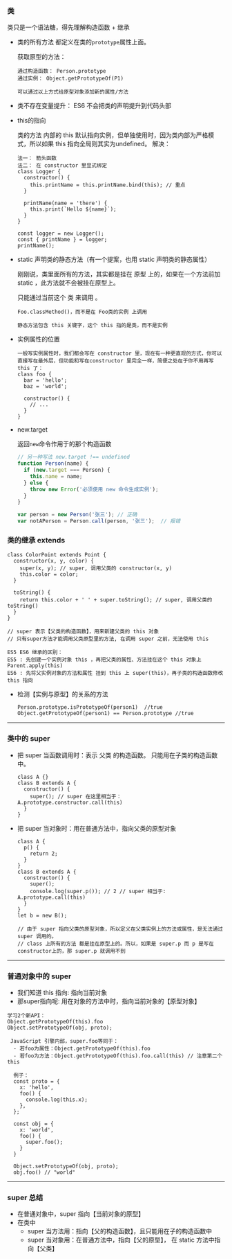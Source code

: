 ### 类

类只是一个语法糖，得先理解构造函数 + 继承

- 类的所有方法 都定义在类的`prototype`属性上面。

  获取原型的方法：

  ```JS
  通过构造函数： Person.prototype
  通过实例： Object.getPrototypeOf(P1)
  
  可以通过以上方式给原型对象添加新的属性/方法
  ```

  

- 类不存在变量提升： ES6 不会把类的声明提升到代码头部

- this的指向

  类的方法 内部的 this 默认指向实例，但单独使用时，因为类内部为严格模式，所以如果 this 指向全局则其实为undefined。 解决： 

  ```JS
  法一： 箭头函数
  法二： 在 constructor 里显式绑定
  class Logger {
    constructor() {
      this.printName = this.printName.bind(this); // 重点
    }
    
    printName(name = 'there') {
      this.print(`Hello ${name}`);
    }
  }
  
  const logger = new Logger();
  const { printName } = logger;
  printName();
  ```

- static 声明类的静态方法（有一个提案，也用 static 声明类的静态属性）

  刚刚说，类里面所有的方法，其实都是挂在 原型 上的，如果在一个方法前加 static ，此方法就不会被挂在原型上。

  只能通过当前这个 类 来调用 。

  ```JS
  Foo.classMethod()，而不是在 Foo类的实例 上调用
  
  静态方法包含 this 关键字，这个 this 指的是类，而不是实例
  ```

- 实例属性的位置

  ```JS
  一般写实例属性时，我们都会写在 constructor 里，现在有一种更直观的方式，你可以直接写在最外层，但功能和写在constructor 里完全一样，简便之处在于你不用再写 this 了：
  class foo {
    bar = 'hello';
    baz = 'world';
  
    constructor() {
      // ...
    }
  }
  ```

- new.target

  返回`new`命令作用于的那个构造函数

  ```js
  // 另一种写法 new.target !== undefined
  function Person(name) {
    if (new.target === Person) {
      this.name = name;
    } else {
      throw new Error('必须使用 new 命令生成实例');
    }
  }
  
  var person = new Person('张三'); // 正确
  var notAPerson = Person.call(person, '张三');  // 报错
  ```



### 类的继承 extends

```JS
class ColorPoint extends Point {
  constructor(x, y, color) {
    super(x, y); // super, 调用父类的 constructor(x, y)
    this.color = color;
  }

  toString() {
    return this.color + ' ' + super.toString(); // super, 调用父类的 toString()
  }
}

// super 表示【父类的构造函数】，用来新建父类的 this 对象
// 只有super方法才能调用父类原型里的方法, 在调用 super 之前，无法使用 this

ES5 ES6 继承的区别：
ES5 : 先创建一个实例对象 this ，再把父类的属性、方法挂在这个 this 对象上 Parent.apply(this)
ES6 : 先将父实例对象的方法和属性 挂到 this 上 super(this)，再子类的构造函数修改 this 指向
```

- 检测【实例与原型】的关系的方法

  ```JS
  Person.prototype.isPrototypeOf(person1)  //true
  Object.getPrototypeOf(person1) == Person.prototype //true
  ```

---

### 类中的 super

- 把 super 当函数调用时：表示 父类 的构造函数。 只能用在子类的构造函数中。

  ```JS
  class A {}
  class B extends A {
    constructor() {
      super(); // super 在这里相当于：A.prototype.constructor.call(this)
    }
  }
  ```

- 把 super 当对象时：用在普通方法中，指向父类的原型对象

  ```JS
  class A {
    p() {
      return 2;
    }
  }
  class B extends A {
    constructor() {
      super();
      console.log(super.p()); // 2 // super 相当于: A.prototype.call(this)
    }
  }
  let b = new B();
  
  // 由于 super 指向父类的原型对象，所以定义在父类实例上的方法或属性，是无法通过 super 调用的。 
  // class 上所有的方法 都是挂在原型上的。所以，如果是 super.p 而 p 是写在 constructor上的，那 super.p 就调用不到
  ```

  

----

### 普通对象中的 super

- 我们知道 this 指向: 指向当前对象
- 那super指向呢: 用在对象的方法中时，指向当前对象的【原型对象】

```
学习2个新API：
Object.getPrototypeOf(this).foo
Object.setPrototypeOf(obj, proto);
 
 JavaScript 引擎内部，super.foo等同于：
  - 若foo为属性：Object.getPrototypeOf(this).foo
  - 若foo为方法：Object.getPrototypeOf(this).foo.call(this) // 注意第二个this
```

```
  例子：
  const proto = {
    x: 'hello',
    foo() {
      console.log(this.x);
    },
  };

  const obj = {
    x: 'world',
    foo() {
      super.foo();
    }
  }

  Object.setPrototypeOf(obj, proto);
  obj.foo() // "world"
```

---

### super 总结

- 在普通对象中，super 指向【当前对象的原型】
- 在类中
  - super 当方法用：指向【父的构造函数】，且只能用在子的构造函数中
  - super 当对象用：在普通方法中，指向【父的原型】， 在 static 方法中指向【父类】



